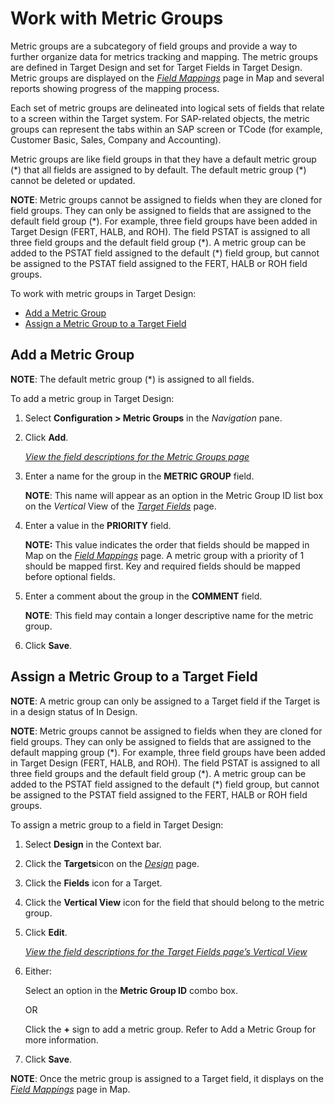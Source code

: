 # Work with Metric Groups

Metric groups are a subcategory of field groups and provide a way to
further organize data for metrics tracking and mapping. The metric
groups are defined in Target Design and set for Target Fields in Target
Design. Metric groups are displayed on the
<span style="font-style: italic;">[Field
Mappings](../../Map/Page_Desc/Field_Mappings_H.htm)</span> page in Map
and several reports showing progress of the mapping process.

Each set of metric groups are delineated into logical sets of fields
that relate to a screen within the Target system. For SAP-related
objects, the metric groups can represent the tabs within an SAP screen
or TCode (for example, Customer Basic, Sales, Company and Accounting).

Metric groups are like field groups in that they have a default metric
group (\*) that all fields are assigned to by default. The default
metric group (\*) cannot be deleted or updated.

**NOTE**: Metric groups cannot be assigned to fields when they are
cloned for field groups. They can only be assigned to fields that are
assigned to the default field group (\*). For example, three field
groups have been added in Target Design (FERT, HALB, and ROH). The field
PSTAT is assigned to all three field groups and the default field group
(\*). A metric group can be added to the PSTAT field assigned to the
default (\*) field group, but cannot be assigned to the PSTAT field
assigned to the FERT, HALB or ROH field groups.

To work with metric groups in Target Design:

  - [Add a Metric Group](#Add_a_metric_group)
  - [Assign a Metric Group to a Target Field](#Assign_a_metric_group)

## <span id="Add_a_metric_group"></span>Add a Metric Group

**NOTE**: The default metric group (\*) is assigned to all fields.

To add a metric group in Target Design:

1.  Select **Configuration \> Metric Groups** in the *Navigation* pane.

2.  Click **Add**.
    
    *[View the field descriptions for the Metric Groups
    page](../Page_Desc/Metric_Groups.htm)*

3.  Enter a name for the group in the **METRIC GROUP** field.
    
    **NOTE**: This name will appear as an option in the Metric Group ID
    list box on the *Vertical* View of the *[Target
    Fields](../Page_Desc/Target_Fields_H_Target_Design.htm)* page.

4.  Enter a value in the **PRIORITY** field.
    
    **NOTE:** This value indicates the order that fields should be
    mapped in Map on the *[Field
    Mappings](../../Map/Page_Desc/Field_Mappings_H.htm)* page. A metric
    group with a priority of 1 should be mapped first. Key and required
    fields should be mapped before optional fields.

5.  Enter a comment about the group in the **COMMENT** field.
    
    **NOTE**: This field may contain a longer descriptive name for the
    metric group.

6.  Click
**Save**.

## <span id="Assign_a_metric_group"></span>Assign a Metric Group to a Target Field

**NOTE**: A metric group can only be assigned to a Target field if the
Target is in a design status of In Design.

**NOTE**: Metric groups cannot be assigned to fields when they are
cloned for field groups. They can only be assigned to fields that are
assigned to the default mapping group (\*). For example, three field
groups have been added in Target Design (FERT, HALB, and ROH). The field
PSTAT is assigned to all three field groups and the default field group
(\*). A metric group can be added to the PSTAT field assigned to the
default (\*) field group, but cannot be assigned to the PSTAT field
assigned to the FERT, HALB or ROH field groups.

To assign a metric group to a field in Target Design:

1.  Select **Design** in the Context bar.

2.  Click the **Targets**icon on the *[Design](../Page_Desc/Design.htm)*
    page.

3.  Click the <span style="font-weight: bold;">Fields</span> icon for a
    Target.

4.  Click the **Vertical View** icon for the field that should belong to
    the metric group.

5.  Click **Edit**.
    
    *[View the field descriptions for the Target Fields page’s Vertical
    View](../Page_Desc/Target_Fields_H_Target_Design.htm)*

6.  Either:
    
    Select an option in the **Metric Group ID** combo box.
    
    OR
    
    Click the **+** sign to add a metric group. Refer to Add a Metric
    Group for more information.

7.  Click **Save**.

**NOTE**: Once the metric group is assigned to a Target field, it
displays on the *[Field
Mappings](../../Map/Page_Desc/Field_Mappings_H.htm)* page in Map.
